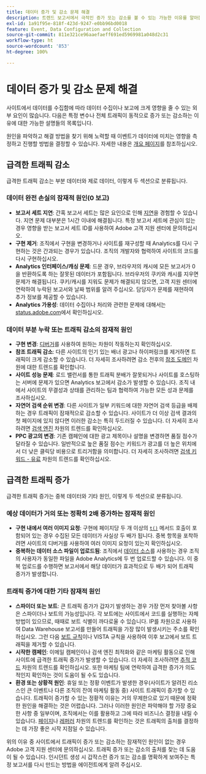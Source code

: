 ```yaml
---
title: 데이터 증가 및 감소 문제 해결
description: 트렌드 보고서에서 극적인 증가 또는 감소를 볼 수 있는 가능한 이유를 알아봅니다.
exl-id: 1a91f95e-818f-423d-9247-e0bb96bd0018
feature: Event, Data Configuration and Collection
source-git-commit: 811e321ce96aaefaeff691ed5969981a048d2c31
workflow-type: ht
source-wordcount: '853'
ht-degree: 100%

---
```


# 데이터 증가 및 감소 문제 해결

사이트에서 데이터를 수집함에 따라 데이터 수집이나 보고에 크게 영향을 줄 수 있는 외부 요인이 많습니다. 다음은 특정 변수나 전체 트래픽이 동적으로 증가 또는 감소하는 이유에 대한 가능한 설명들의 목록입니다.

원인을 파악하고 해결 방법을 찾기 위해 노력할 때 이벤트가 데이터에 미치는 영향을 측정하고 진행할 방법을 결정할 수 있습니다. 자세한 내용은 [개요  페이지](overview.md)를 참조하십시오.

## 급격한 트래픽 감소

급격한 트래픽 감소는 부분 데이터와 제로 데이터, 이렇게 두 섹션으로 분류됩니다.

### 데이터 완전 손실의 잠재적 원인(0 보고)

* **보고서 세트 지연**: 간혹 보고서 세트는 많은 요인으로 인해 [지연](../latency.md)을 경험할 수 있습니다. 지연 문제 대부분은 1시간 이내에 해결됩니다. 특정 보고서 세트에 관심이 있는 경우 영향을 받는 보고서 세트 ID를 사용하여 Adobe 고객 지원 센터에 문의하십시오.
* **구현 제거**: 조직에서 구현을 변경하거나 사이트를 재구성할 때 Analytics를 다시 구현하는 것은 간과되는 경우가 있습니다. 조직의 개발자와 협력하여 사이트의 코드를 다시 구현하십시오.
* **Analytics 인터페이스/캐싱 문제**: 드문 경우, 브라우저의 캐시에 모든 보고서가 0을 반환하도록 하는 잘못된 데이터가 포함됩니다. 브라우저의 쿠키와 캐시를 지우면 문제가 해결됩니다. 쿠키/캐시를 지워도 문제가 해결되지 않으면, 고객 지원 센터에 연락하여 누락된 보고서와 날짜 범위를 알려 주십시오. 담당자가 문제를 재현하여 추가 정보를 제공할 수 있습니다.
* **Analytics 가용성**: 데이터 수집이나 처리와 관련한 문제에 대해서는 [status.adobe.com](https://status.adobe.com/products/1173/)에서 확인하십시오.

### 데이터 부분 누락 또는 트래픽 감소의 잠재적 원인

* **구현 변경**: [디버거](/help/implement/validate/debugger.md)를 사용하여 원하는 차원이 작동하는지 확인하십시오.
* **참조 트래픽 감소**: 다른 사이트의 인기 있는 배너 광고나 하이퍼링크를 제거하면 트래픽이 크게 감소할 수 있습니다. 더 자세히 조사하려면 감소 전후의 [참조 도메인](/help/components/dimensions/referring-domain.md) 차원에 대한 트렌드를 확인합니다.
* **사이트 성능 문제**: 로드 밸런서를 통한 트래픽 분배가 잘못되거나 사이트를 호스팅하는 서버에 문제가 있으면 Analytics 보고에서 감소가 발생할 수 있습니다. 조직 내에서 사이트의 무결성과 상태를 관리하는 팀과 협력하여 가능한 모든 성과 문제를 조사하십시오.
* **자연어 검색 순위 변경**: 다른 사이트가 일부 키워드에 대한 자연어 검색 등급을 배제하는 경우 트래픽이 잠재적으로 감소할 수 있습니다. 사이트가 더 이상 검색 결과의 첫 페이지에 있지 않다면 이러한 감소는 특히 두드러질 수 있습니다. 더 자세히 조사하려면 [검색 엔진](/help/components/dimensions/search-engine.md) 차원의 트렌드를 확인하십시오.
* **PPC 광고의 변경**: 기존 캠페인에 대한 광고 제목이나 설명을 변경하면 품질 점수가 달라질 수 있습니다. 일반적으로 높은 품질 점수는 키워드가 광고를 더 높은 위치에서 더 낮은 클릭당 비용으로 트리거함을 의미합니다. 더 자세히 조사하려면 [검색 키워드 - 유료](/help/components/dimensions/search-keyword.md) 차원의 트렌드를 확인하십시오.

## 급격한 트래픽 증가

급격한 트래픽 증가는 중복 데이터와 기타 원인, 이렇게 두 섹션으로 분류됩니다.

### 예상 데이터가 거의 또는 정확히 2배 증가하는 잠재적 원인

* **구현 내에서 여러 이미지 요청**: 구현에 페이지당 두 개 이상의 [`t()`](/help/implement/vars/functions/t-method.md) 메서드 호출이 포함되어 있는 경우 수집된 모든 데이터가 사실상 두 배가 됩니다. 중복 항목을 포착하려면 사이트의 디버거를 사용하여 여러 이미지 요청이 있는지 확인하십시오.
* **중복하는 데이터 소스 파일이 업로드됨**: 조직에서 [데이터 소스](/help/import/data-sources/overview.md)를 사용하는 경우 조직의 사용자가 동일한 파일을 Adobe Analytics에 두 번 업로드할 수 있습니다. 이 중복 업로드를 수행하면 보고서에서 해당 데이터가 효과적으로 두 배가 되어 트래픽 증가가 발생합니다.

### 트래픽 증가에 대한 기타 잠재적 원인

* **스파이더 또는 보트**: 큰 트래픽 증가가 갑자기 발생하는 경우 가장 먼저 찾아볼 사항은 스파이더나 보트의 가능성입니다. 각 보트에는 사이트에서 코드를 실행하는 자체 방법이 있으므로, 때때로 보트 식별이 까다로울 수 있습니다. IP를 차원으로 사용하여 Data Warehouse 보고서를 만들어 트래픽을 가장 많이 발생시키는 주소를 확인하십시오. 그런 다음 [보트 규칙](/help/admin/admin/c-manage-report-suites/c-edit-report-suites/general/bot-removal/bot-rules.md)이나 VISTA 규칙을 사용하여 이후 보고에서 보트 트래픽을 제거할 수 있습니다.
* **시작한 캠페인**: 이메일 캠페인이나 검색 엔진 최적화와 같은 마케팅 활동으로 인해 사이트에 급격한 트래픽 증가가 발생할 수 있습니다. 더 자세히 조사하려면 [추적 코드](/help/components/dimensions/tracking-code.md) 차원의 트렌드를 확인하십시오. 또한 마케팅 팀에 연락하여 급격한 증가가 의도적인지 확인하는 것이 도움이 될 수도 있습니다.
* **환경 또는 상황적 원인**: 휴일 또는 정황 이벤트가 발생한 경우(사이트가 알려진 리소스인 큰 이벤트나 다른 조직의 잔여 마케팅 활동 중) 사이트 트래픽이 증가할 수 있습니다. 트래픽이 증가할 수 있는 정황적 이유는 거의 무제한으로 있기 때문에 정확한 원인을 해결하는 것은 어렵습니다. 그러나 이러한 원인은 파악해야 할 가장 중요한 사항 중 일부이며, 조직에서는 이를 활용하고 그에 따라 비즈니스 결정을 내릴 수 있습니다. [페이지](/help/components/dimensions/page.md)나 [레퍼러](/help/components/dimensions/referrer.md) 차원의 트렌드를 확인하는 것은 트래픽의 출처를 결정하는 데 가장 좋은 시작 지점일 수 있습니다.

위의 이유 중 사이트에서 트래픽이 증가 또는 감소하는 잠재적인 원인이 없는 경우 Adobe 고객 지원 센터에 문의하십시오. 트래픽 증가 또는 감소의 출처를 찾는 데 도움이 될 수 있습니다. 인시던트 생성 시 갑작스런 증가 또는 감소를 명확하게 보여주는 특정 보고서를 다시 만드는 방법을 에이전트에게 알려 주십시오.
